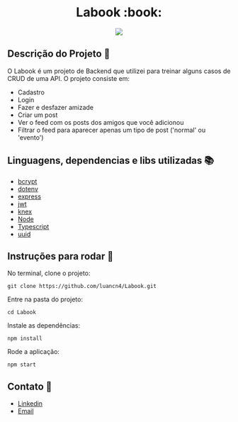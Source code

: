 <h1 align= "center"> Labook :book:</h1>
<p align="center">
  <img src="https://img.shields.io/static/v1?label=typescript&message=language&color=blue&style=for-the-badge&logo=TYPESCRIPT"/>
</p>

## Descrição do Projeto :pushpin:
 
<p align="justify"> O Labook é um projeto de Backend que utilizei para treinar alguns casos de CRUD de uma API. O projeto consiste em: </p>
                  <ul>
                  <li>Cadastro</li>
                  <li>Login</li>
                  <li>Fazer e desfazer amizade</li>
                  <li>Criar um post</li>
                  <li>Ver o feed com os posts dos amigos que você adicionou</li>
                  <li>Filtrar o feed para aparecer apenas um tipo de post ('normal' ou 'evento')</li>
                  </ul>
                  
## Linguagens, dependencias e libs utilizadas :books:

- [bcrypt](https://www.npmjs.com/package/bcryptjs)
- [dotenv](https://www.npmjs.com/package/dotenv)
- [express](https://expressjs.com/)
- [jwt](https://jwt.io/)
- [knex](http://knexjs.org/)
- [Node](https://nodejs.org/en/)
- [Typescript](https://www.typescriptlang.org/)
- [uuid](https://www.uuidgenerator.net/)

## Instruções para rodar :running:

No terminal, clone o projeto: 

`git clone https://github.com/luancn4/Labook.git`

Entre na pasta do projeto: 

`cd Labook` 

Instale as dependências:

`npm install`

Rode a aplicação:

`npm start` 

## Contato :e-mail:
<ul>
  <li>
    <a href="https://www.linkedin.com/in/luan-nunes4/">Linkedin</a>
  </li>
  <li>
    <a href="mailto:luancnunes04@gmail.com">Email</a>
  </li>
</ul>
